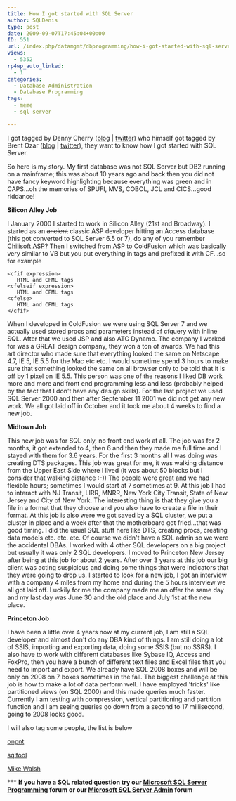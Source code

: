 ```yaml
---
title: How I got started with SQL Server
author: SQLDenis
type: post
date: 2009-09-07T17:45:04+00:00
ID: 551
url: /index.php/datamgmt/dbprogramming/how-i-got-started-with-sql-server/
views:
  - 5352
rp4wp_auto_linked:
  - 1
categories:
  - Database Administration
  - Database Programming
tags:
  - meme
  - sql server

---
```

I got tagged by Denny Cherry ([blog][1] | [twitter][2]) who himself got tagged by Brent Ozar ([blog][3] | [twitter][4]), they want to know how I got started with SQL Server.

So here is my story. My first database was not SQL Server but DB2 running on a mainframe; this was about 10 years ago and back then you did not have fancy keyword highlighting because everything was green and in CAPS...oh the memories of SPUFI, MVS, COBOL, JCL and CICS...good riddance!

**Silicon Alley Job**
  
I January 2000 I started to work in Silicon Alley (21st and Broadway). I started as an <s>ancient</s> classic ASP developer hitting an Access database (this got converted to SQL Server 6.5 or 7), do any of you remember [Chilisoft ASP][5]? Then I switched from ASP to ColdFusion which was basically very similar to VB but you put everything in tags and prefixed it with CF...so for example 

```
<cfif expression>
   HTML and CFML tags
<cfelseif expression>
   HTML and CFML tags 
<cfelse>
   HTML and CFML tags
</cfif>
```

When I developed in ColdFusion we were using SQL Server 7 and we actually used stored procs and parameters instead of cfquery with inline SQL. After that we used JSP and also ATG Dynamo. The company I worked for was a GREAT design company, they won a ton of awards. We had this art director who made sure that everything looked the same on Netscape 4.7, IE 5, IE 5.5 for the Mac etc etc. I would sometime spend 3 hours to make sure that something looked the same on all browser only to be told that it is off by 1 pixel on IE 5.5. This person was one of the reasons I liked DB work more and more and front end programming less and less (probably helped by the fact that I don't have any design skills). For the last project we used SQL Server 2000 and then after September 11 2001 we did not get any new work. We all got laid off in October and it took me about 4 weeks to find a new job.

**Midtown Job**
  
This new job was for SQL only, no front end work at all. The job was for 2 months, it got extended to 4, then 6 and then they made me full time and I stayed with them for 3.6 years. For the first 3 months all I was doing was creating DTS packages. This job was great for me, it was walking distance from the Upper East Side where I lived (it was about 50 blocks but I consider that walking distance :-)) The people were great and we had flexible hours; sometimes I would start at 7 sometimes at 9. At this job I had to interact with NJ Transit, LIRR, MNRR, New York City Transit, State of New Jersey and City of New York. The interesting thing is that they give you a file in a format that they choose and you also have to create a file in their format. At this job is also were we got saved by a SQL cluster, we put a cluster in place and a week after that the motherboard got fried...that was good timing. I did the usual SQL stuff here like DTS, creating procs, creating data models etc. etc. etc. Of course we didn't have a SQL admin so we were the accidental DBAs. I worked with 4 other SQL developers on a big project but usually it was only 2 SQL developers. I moved to Princeton New Jersey after being at this job for about 2 years. After over 3 years at this job our big client was acting suspicious and doing some things that were indicators that they were going to drop us. I started to look for a new job, I got an interview with a company 4 miles from my home and during the 5 hours interview we all got laid off. Luckily for me the company made me an offer the same day and my last day was June 30 and the old place and July 1st at the new place.

**Princeton Job**
  
I have been a little over 4 years now at my current job, I am still a SQL developer and almost don't do any DBA kind of things. I am still doing a lot of SSIS, importing and exporting data, doing some SSIS (but no SSRS). I also have to work with different databases like Sybase IQ, Access and FoxPro, then you have a bunch of different text files and Excel files that you need to import and export. We already have SQL 2008 boxes and will be only on 2008 on 7 boxes sometimes in the fall. The biggest challenge at this job is how to make a lot of data perform well. I have employed 'tricks' like partitioned views (on SQL 2000) and this made queries much faster. Currently I am testing with compression, vertical partitioning and partition function and I am seeing queries go down from a second to 17 millisecond, going to 2008 looks good.

I will also tag some people, the list is below
  
[onpnt][6]
  
[sqlfool][7]
  
[Mike Walsh][8]



\*** **If you have a SQL related question try our [Microsoft SQL Server Programming][9] forum or our [Microsoft SQL Server Admin][10] forum**<ins></ins>

 [1]: http://itknowledgeexchange.techtarget.com/sql-server/how-i-got-started-in-it/
 [2]: http://twitter.com/mrdenny
 [3]: http://www.brentozar.com/archive/2009/04/starting-the-sql-journey/
 [4]: http://twitter.com/brento
 [5]: http://www.sun.com/software/chilisoft/
 [6]: /index.php/All/?disp=authdir&author=68
 [7]: http://sqlfool.com/
 [8]: http://www.straightpathsql.com/blog
 [9]: http://forum.ltd.local/viewforum.php?f=17
 [10]: http://forum.ltd.local/viewforum.php?f=22